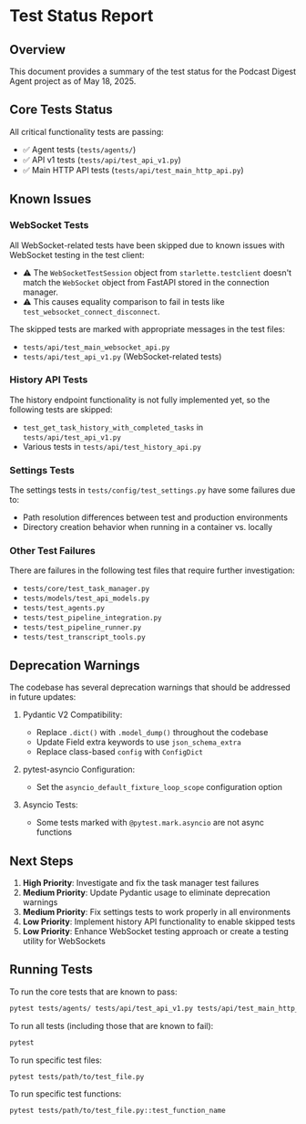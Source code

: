 # Test Status Report

## Overview

This document provides a summary of the test status for the Podcast Digest Agent project as of May 18, 2025.

## Core Tests Status

All critical functionality tests are passing:

- ✅ Agent tests (`tests/agents/`) 
- ✅ API v1 tests (`tests/api/test_api_v1.py`)
- ✅ Main HTTP API tests (`tests/api/test_main_http_api.py`)

## Known Issues

### WebSocket Tests

All WebSocket-related tests have been skipped due to known issues with WebSocket testing in the test client:

- ⚠️ The `WebSocketTestSession` object from `starlette.testclient` doesn't match the `WebSocket` object from FastAPI stored in the connection manager.
- ⚠️ This causes equality comparison to fail in tests like `test_websocket_connect_disconnect`.

The skipped tests are marked with appropriate messages in the test files:
- `tests/api/test_main_websocket_api.py`
- `tests/api/test_api_v1.py` (WebSocket-related tests)

### History API Tests

The history endpoint functionality is not fully implemented yet, so the following tests are skipped:

- `test_get_task_history_with_completed_tasks` in `tests/api/test_api_v1.py`
- Various tests in `tests/api/test_history_api.py`

### Settings Tests

The settings tests in `tests/config/test_settings.py` have some failures due to:

- Path resolution differences between test and production environments
- Directory creation behavior when running in a container vs. locally

### Other Test Failures

There are failures in the following test files that require further investigation:

- `tests/core/test_task_manager.py`
- `tests/models/test_api_models.py`
- `tests/test_agents.py`
- `tests/test_pipeline_integration.py`
- `tests/test_pipeline_runner.py`
- `tests/test_transcript_tools.py`

## Deprecation Warnings

The codebase has several deprecation warnings that should be addressed in future updates:

1. Pydantic V2 Compatibility:
   - Replace `.dict()` with `.model_dump()` throughout the codebase
   - Update Field extra keywords to use `json_schema_extra`
   - Replace class-based `config` with `ConfigDict`

2. pytest-asyncio Configuration:
   - Set the `asyncio_default_fixture_loop_scope` configuration option

3. Asyncio Tests:
   - Some tests marked with `@pytest.mark.asyncio` are not async functions

## Next Steps

1. **High Priority**: Investigate and fix the task manager test failures
2. **Medium Priority**: Update Pydantic usage to eliminate deprecation warnings
3. **Medium Priority**: Fix settings tests to work properly in all environments
4. **Low Priority**: Implement history API functionality to enable skipped tests
5. **Low Priority**: Enhance WebSocket testing approach or create a testing utility for WebSockets

## Running Tests

To run the core tests that are known to pass:

```bash
pytest tests/agents/ tests/api/test_api_v1.py tests/api/test_main_http_api.py
```

To run all tests (including those that are known to fail):

```bash
pytest
```

To run specific test files:

```bash
pytest tests/path/to/test_file.py
```

To run specific test functions:

```bash
pytest tests/path/to/test_file.py::test_function_name
```